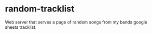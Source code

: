 # random-tracklist
Web server that serves a page of random songs from my bands google sheets tracklist.
